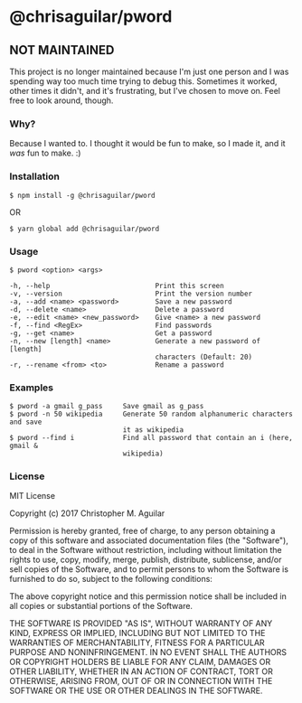 # @chrisaguilar/pword

## NOT MAINTAINED
This project is no longer maintained because I'm just one person and I
was spending way too much time trying to debug this. Sometimes it
worked, other times it didn't, and it's frustrating, but I've chosen to
move on. Feel free to look around, though.

### Why?

Because I wanted to. I thought it would be fun to make, so I made it, and it
*was* fun to make. :)

### Installation

`$ npm install -g @chrisaguilar/pword`

OR

`$ yarn global add @chrisaguilar/pword`

### Usage

```
$ pword <option> <args>

-h, --help                          Print this screen
-v, --version                       Print the version number
-a, --add <name> <password>         Save a new password
-d, --delete <name>                 Delete a password
-e, --edit <name> <new_password>    Give <name> a new password
-f, --find <RegEx>                  Find passwords
-g, --get <name>                    Get a password
-n, --new [length] <name>           Generate a new password of [length]
                                    characters (Default: 20)
-r, --rename <from> <to>            Rename a password
```

### Examples

```
$ pword -a gmail g_pass     Save gmail as g_pass
$ pword -n 50 wikipedia     Generate 50 random alphanumeric characters and save
                            it as wikipedia
$ pword --find i            Find all password that contain an i (here, gmail &
                            wikipedia)
```

### License

MIT License

Copyright (c) 2017 Christopher M. Aguilar

Permission is hereby granted, free of charge, to any person obtaining a copy
of this software and associated documentation files (the "Software"), to deal
in the Software without restriction, including without limitation the rights
to use, copy, modify, merge, publish, distribute, sublicense, and/or sell
copies of the Software, and to permit persons to whom the Software is
furnished to do so, subject to the following conditions:

The above copyright notice and this permission notice shall be included in all
copies or substantial portions of the Software.

THE SOFTWARE IS PROVIDED "AS IS", WITHOUT WARRANTY OF ANY KIND, EXPRESS OR
IMPLIED, INCLUDING BUT NOT LIMITED TO THE WARRANTIES OF MERCHANTABILITY,
FITNESS FOR A PARTICULAR PURPOSE AND NONINFRINGEMENT. IN NO EVENT SHALL THE
AUTHORS OR COPYRIGHT HOLDERS BE LIABLE FOR ANY CLAIM, DAMAGES OR OTHER
LIABILITY, WHETHER IN AN ACTION OF CONTRACT, TORT OR OTHERWISE, ARISING FROM,
OUT OF OR IN CONNECTION WITH THE SOFTWARE OR THE USE OR OTHER DEALINGS IN THE
SOFTWARE.
